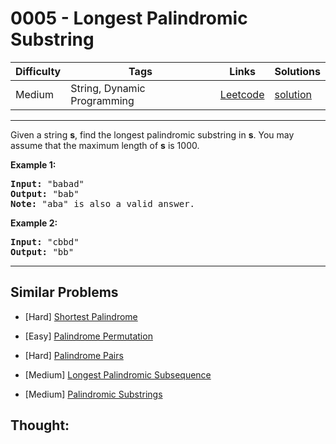 # 0005 - Longest Palindromic Substring

Difficulty  | Tags | Links | Solutions
----------- | ---- | ----- | -----
Medium | String, Dynamic Programming | [Leetcode](https://leetcode.com/problems/longest-palindromic-substring) | [solution](https://leetcode.com/problems/longest-palindromic-substring/solution/)


-----------

<p>Given a string <strong>s</strong>, find the longest palindromic substring in <strong>s</strong>. You may assume that the maximum length of <strong>s</strong> is 1000.</p>

<p><strong>Example 1:</strong></p>

<pre>
<strong>Input:</strong> &quot;babad&quot;
<strong>Output:</strong> &quot;bab&quot;
<strong>Note:</strong> &quot;aba&quot; is also a valid answer.
</pre>

<p><strong>Example 2:</strong></p>

<pre>
<strong>Input:</strong> &quot;cbbd&quot;
<strong>Output:</strong> &quot;bb&quot;
</pre>


-----------


## Similar Problems

- [Hard] [Shortest Palindrome](shortest-palindrome)

- [Easy] [Palindrome Permutation](palindrome-permutation)

- [Hard] [Palindrome Pairs](palindrome-pairs)

- [Medium] [Longest Palindromic Subsequence](longest-palindromic-subsequence)

- [Medium] [Palindromic Substrings](palindromic-substrings)




## Thought:
